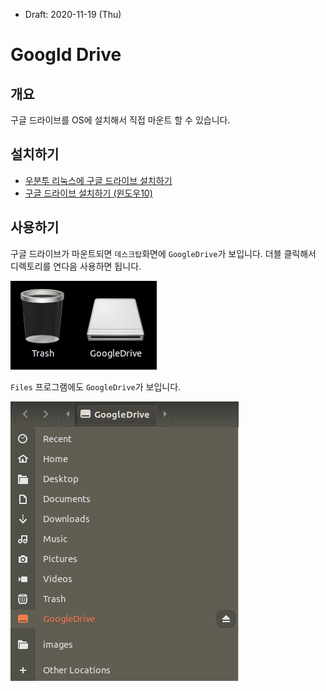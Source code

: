 * Draft: 2020-11-19 (Thu)

# Googld Drive

## 개요
구글 드라이브를 OS에 설치해서 직접 마운트 할 수 있습니다.

## 설치하기
* [우분투 리눅스에 구글 드라이브 설치하기](INSTALL.md)
* [구글 드라이브 설치하기 (윈도우10)](INSTALL-windows10.md)

## 사용하기

구글 드라이브가 마운트되면 `데스크탑`화면에 `GoogleDrive`가 보입니다. 더블 클릭해서 디렉토리를 연다음 사용하면 됩니다.

<img src='images/google-drive-ocamlfuse-mounted_result-2.png'>

`Files` 프로그램에도 `GoogleDrive`가 보입니다.

<img src='images/google-drive-ocamlfuse-mounted_result-1.png'>
